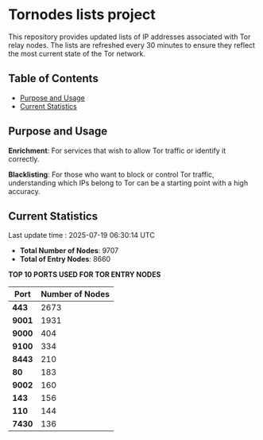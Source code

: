 # Tornodes lists project

This repository provides updated lists of IP addresses associated with Tor relay nodes. The lists are refreshed every 30 minutes to ensure they reflect the most current state of the Tor network.

## Table of Contents

- [Purpose and Usage](#purpose-and-usage)
- [Current Statistics](#current-statistics)


## Purpose and Usage

**Enrichment**: For services that wish to allow Tor traffic or identify it correctly.

**Blacklisting**: For those who want to block or control Tor traffic, understanding which IPs belong to Tor can be a starting point with a high accuracy.

## Current Statistics

Last update time : 2025-07-19 06:30:14 UTC

- **Total Number of Nodes**: 9707
- **Total of Entry Nodes**: 8660

**TOP 10 PORTS USED FOR TOR ENTRY NODES**

| **Port** | **Number of Nodes** |
|------|-----------------|
| **443**   | 2673  |
| **9001**   | 1931  |
| **9000**   | 404  |
| **9100**   | 334  |
| **8443**   | 210  |
| **80**   | 183  |
| **9002**   | 160  |
| **143**   | 156  |
| **110**   | 144  |
| **7430**   | 136  |

